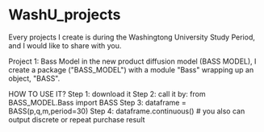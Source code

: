 # WashU_projects
Every projects I create is during the Washingtong University Study Period, and I would like to share with you.

Project 1: Bass Model
in the new product diffusion model (BASS MODEL), I create a package ("BASS_MODEL") with a module "Bass" wrapping up an object, "BASS". 

HOW TO USE IT?
Step 1: download it
Step 2: call it by: from BASS_MODEL.Bass import BASS
Step 3: dataframe = BASS(p,q,m,period=30)
Step 4: dataframe.continuous() # you also can output discrete or repeat purchase result











